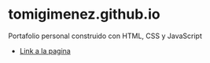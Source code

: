# tomigimenez.github.io
Portafolio personal construido con HTML, CSS y JavaScript

- [Link a la pagina](https://tomigimenez.github.io/)